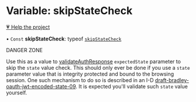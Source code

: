 # Variable: skipStateCheck

[💗 Help the project](https://github.com/sponsors/panva)

• `Const` **skipStateCheck**: typeof [`skipStateCheck`](skipStateCheck.md)

DANGER ZONE

Use this as a value to [validateAuthResponse](../functions/validateAuthResponse.md) `expectedState` parameter to skip the `state`
value check. This should only ever be done if you use a `state` parameter value that is integrity
protected and bound to the browsing session. One such mechanism to do so is described in an I-D
[draft-bradley-oauth-jwt-encoded-state-09](https://datatracker.ietf.org/doc/html/draft-bradley-oauth-jwt-encoded-state-09).
It is expected you'll validate such `state` value yourself.
